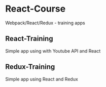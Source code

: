 # React-Course
Webpack/React/Redux - training apps

## React-Training

Simple app using with Youtube API and React

## Redux-Training

Simple app using React and Redux 
